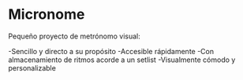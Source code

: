# Micronome

Pequeño proyecto de metrónomo visual:

-Sencillo y directo a su propósito
-Accesible rápidamente
-Con almacenamiento de ritmos acorde a un setlist
-Visualmente cómodo y personalizable
